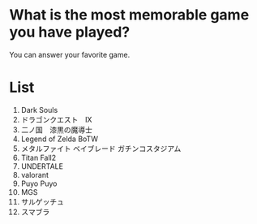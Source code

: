 # What is the most memorable game you have played?
You can answer your favorite game.

# List

1. Dark Souls
2. ドラゴンクエスト　IX
3. 二ノ国　漆黒の魔導士
4. Legend of Zelda BoTW
5. メタルファイト ベイブレード ガチンコスタジアム
6. Titan Fall2
7. UNDERTALE
8. valorant
9. Puyo Puyo
10. MGS
11. サルゲッチュ
12. スマブラ

